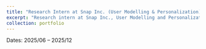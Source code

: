 ```yaml
---
title: "Research Intern at Snap Inc. (User Modelling & Personalization)"
excerpt: "Research intern at Snap Inc., User Modelling and Personalization teams."
collection: portfolio
---
```


Dates: 2025/06 – 2025/12

